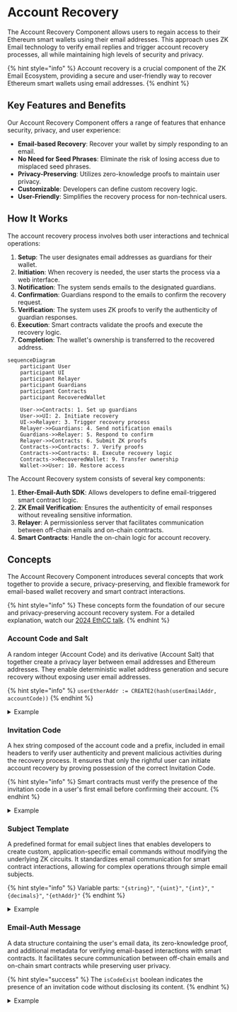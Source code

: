 # Account Recovery

The Account Recovery Component allows users to regain access to their Ethereum smart wallets using their email addresses. This approach uses ZK Email technology to verify email replies and trigger account recovery processes, all while maintaining high levels of security and privacy.

{% hint style="info" %}
Account recovery is a crucial component of the ZK Email Ecosystem, providing a secure and user-friendly way to recover Ethereum smart wallets using email addresses.
{% endhint %}

## Key Features and Benefits

Our Account Recovery Component offers a range of features that enhance security, privacy, and user experience:

* **Email-based Recovery**: Recover your wallet by simply responding to an email.
* **No Need for Seed Phrases**: Eliminate the risk of losing access due to misplaced seed phrases.
* **Privacy-Preserving**: Utilizes zero-knowledge proofs to maintain user privacy.
* **Customizable**: Developers can define custom recovery logic.
* **User-Friendly**: Simplifies the recovery process for non-technical users.

## How It Works

The account recovery process involves both user interactions and technical operations:

1. **Setup**: The user designates email addresses as guardians for their wallet.
2. **Initiation**: When recovery is needed, the user starts the process via a web interface.
3. **Notification**: The system sends emails to the designated guardians.
4. **Confirmation**: Guardians respond to the emails to confirm the recovery request.
5. **Verification**: The system uses ZK proofs to verify the authenticity of guardian responses.
6. **Execution**: Smart contracts validate the proofs and execute the recovery logic.
7. **Completion**: The wallet's ownership is transferred to the recovered address.

```mermaid fullWidth="false"
sequenceDiagram
    participant User
    participant UI
    participant Relayer
    participant Guardians
    participant Contracts
    participant RecoveredWallet

    User->>Contracts: 1. Set up guardians
    User->>UI: 2. Initiate recovery
    UI->>Relayer: 3. Trigger recovery process
    Relayer->>Guardians: 4. Send notification emails
    Guardians->>Relayer: 5. Respond to confirm
    Relayer->>Contracts: 6. Submit ZK proofs
    Contracts->>Contracts: 7. Verify proofs
    Contracts->>Contracts: 8. Execute recovery logic
    Contracts->>RecoveredWallet: 9. Transfer ownership
    Wallet->>User: 10. Restore access
```

The Account Recovery system consists of several key components:

1. **Ether-Email-Auth SDK**: Allows developers to define email-triggered smart contract logic.
2. **ZK Email Verification**: Ensures the authenticity of email responses without revealing sensitive information.
3. **Relayer**: A permissionless server that facilitates communication between off-chain emails and on-chain contracts.
4. **Smart Contracts**: Handle the on-chain logic for account recovery.

## Concepts

The Account Recovery Component introduces several concepts that work together to provide a secure, privacy-preserving, and flexible framework for email-based wallet recovery and smart contract interactions.

{% hint style="info" %}
These concepts form the foundation of our secure and privacy-preserving account recovery system. For a detailed explanation, watch our [2024 EthCC talk](https://ethcc.io/archive/ZK-Email-Decentralized-Email-Login-Account-Recovery-2FA).
{% endhint %}

### Account Code and Salt

A random integer (Account Code) and its derivative (Account Salt) that together create a privacy layer between email addresses and Ethereum addresses. They enable deterministic wallet address generation and secure recovery without exposing user email addresses.

{% hint style="info" %}
`userEtherAddr := CREATE2(hash(userEmailAddr, accountCode))`
{% endhint %}

<details>

<summary>Example</summary>

Alice's email (alice@example.com) and Account Code (1234) generate a unique Account Salt, which determines her Ethereum address (0x1234...) without revealing her email on-chain.

</details>

### Invitation Code

A hex string composed of the account code and a prefix, included in email headers to verify user authenticity and prevent malicious activities during the recovery process. It ensures that only the rightful user can initiate account recovery by proving possession of the correct Invitation Code.

{% hint style="info" %}
Smart contracts must verify the presence of the invitation code in a user's first email before confirming their account.
{% endhint %}

<details>

<summary>Example</summary>

Alice's Invitation Code "INV-1234abcd" is included in her recovery email, proving she has access to the original account setup information.

</details>

### Subject Template

A predefined format for email subject lines that enables developers to create custom, application-specific email commands without modifying the underlying ZK circuits. It standardizes email communication for smart contract interactions, allowing for complex operations through simple email subjects.

{% hint style="info" %}
Variable parts: `"{string}"`, `"{uint}"`, `"{int}"`, `"{decimals}"`, `"{ethAddr}"`
{% endhint %}

<details>

<summary>Example</summary>

Template "Send {decimals} ETH to {ethAddr}" allows Alice to email "Send 0.5 ETH to 0x5678..." to trigger a transaction.

</details>

### Email-Auth Message

A data structure containing the user's email data, its zero-knowledge proof, and additional metadata for verifying email-based interactions with smart contracts. It facilitates secure communication between off-chain emails and on-chain smart contracts while preserving user privacy.

{% hint style="success" %}
The `isCodeExist` boolean indicates the presence of an invitation code without disclosing its content.
{% endhint %}

<details>

<summary>Example</summary>

Alice's recovery email generates an Email-Auth Message containing a ZK proof of her email content and the `isCodeExist` flag, allowing the smart contract to verify her recovery request without exposing her email address.

</details>
